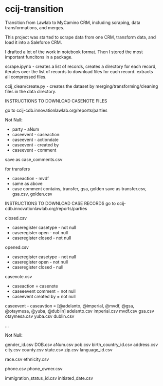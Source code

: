 # ccij-transition
Transition from Lawlab to MyCamino CRM, including scraping, data transformations, and merges.

This project was started to scrape data from one CRM, transform data, and load it into a Saleforce CRM. 

I drafted a lot of the work in notebook format. Then I stored the most important funcitons in a package. 

scrape.ipynb - creates a list of records, creates a directory for each record, iterates over the list of records to download files for each record. extracts all compressed files. 

ccij_clean/create.py - creates the dataset by merging/transforming/cleaning files in the data directory. 


INSTRUCTIONS TO DOWNLOAD CASENOTE FILES

go to ccij-cdb.innovationlawlab.org/reports/parties

Not Null:
* party - aNum
* caseevent - caseaction
* caseevent - actiondate
* caseevent - created by 
* caseevent - comment

save as case_comments.csv

for transfers
* caseaction - mvdf
* same as above
* case comment contains, transfer, gsa, golden
save as transfer.csv, gsa.csv, golden.csv

INSTRUCTIONS TO DOWNLOAD CASE RECORDS
go to ccij-cdb.innovationlawlab.org/reports/parties

closed.csv
* caseregister casetype - not null
* caseregister open - not null
* caseregister closed - not null 

opened.csv
* caseregister casetype - not null
* caseregister open - not null
* caseregister closed - null 

casenote.csv
* caseaction = casenote
* caseeevent comment = not null
* caseevent created by = not null

caseevent - caseavtion = [@adelanto, @imperial, @mvdf, @gsa, @otaymesa, @yuba, @dublin]
adelanto.csv
imperial.csv
mvdf.csv
gsa.csv
otaymesa.csv
yuba.csv
dublin.csv

...

Not Null:

gender_id.csv
DOB.csv
aNum.csv
pob.csv
birth_country_id.csv
address.csv
city.csv
county.csv
state.csv
zip.csv
language_id.csv

race.csv
ethnicity.csv

phone.csv
phone_owner.csv


immigration_status_id.csv
initiated_date.csv


